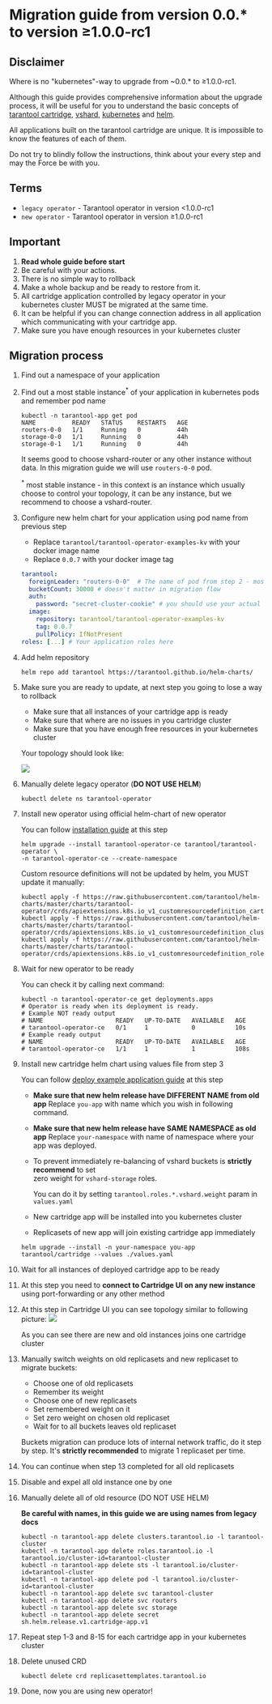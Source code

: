 # Migration guide from version 0.0.* to version ≥1.0.0-rc1

## Disclaimer 

Where is no "kubernetes"-way to upgrade from ~0.0.* to ≥1.0.0-rc1.

Although this guide provides comprehensive information about the upgrade process, 
it will be useful for you to understand the basic concepts of [tarantool cartridge](https://github.com/tarantool/cartridge), [vshard](https://github.com/tarantool/vshard), [kubernetes](https://kubernetes.io/) and [helm](https://helm.sh/).

All applications built on the tarantool cartridge are unique. It is impossible to know the features of each of them.

Do not try to blindly follow the instructions, think about your every step and may the Force be with you.

## Terms

- `legacy operator` - Tarantool operator in version <1.0.0-rc1
- `new operator` - Tarantool operator in version ≥1.0.0-rc1

## Important

1. **Read whole guide before start**
2. Be careful with your actions.
3. There is no simple way to rollback
4. Make a whole backup and be ready to restore from it.
5. All cartridge application controlled by legacy operator in your kubernetes cluster MUST be migrated at the same time.
6. It can be helpful if you can change connection address in all application which communicating with your cartridge app.
7. Make sure you have enough resources in your kubernetes cluster 

## Migration process

1. Find out a namespace of your application
2. Find out a most stable instance<sup>*</sup> of your application in kubernetes pods and remember pod name

   ```shell
   kubectl -n tarantool-app get pod
   NAME          READY   STATUS    RESTARTS   AGE
   routers-0-0   1/1     Running   0          44h
   storage-0-0   1/1     Running   0          44h
   storage-0-1   1/1     Running   0          44h
   ```
   
   It seems good to choose vshard-router or any other instance without data.
   In this migration guide we will use `routers-0-0` pod.

   <sup>*</sup> most stable instance - in this context is an instance which usually choose to control your topology,
   it can be any instance, but we recommend to choose a vshard-router.  

3. Configure new helm chart for your application using pod name from previous step

   - Replace `tarantool/tarantool-operator-examples-kv` with your docker image name
   - Replace `0.0.7` with your docker image tag
   
   ```yaml
   tarantool:
     foreignLeader: "routers-0-0"  # The name of pod from step 2 - most important field
     bucketCount: 30000 # doesn't matter in migration flow
     auth:
       password: "secret-cluster-cookie" # you should use your actual cluster cookie here 
     image:
       repository: tarantool/tarantool-operator-examples-kv
       tag: 0.0.7
       pullPolicy: IfNotPresent
   roles: [...] # Your application roles here 
   ```
   
4. Add helm repository
   
   ```shell
   helm repo add tarantool https://tarantool.github.io/helm-charts/
   ```   

5. Make sure you are ready to update, at next step you going to lose a way to rollback
   - Make sure that all instances of your cartridge app is ready
   - Make sure that where are no issues in you cartridge cluster
   - Make sure that you have enough free resources in your kubernetes cluster
   
   Your topology should look like:

   <img src="./assets/before-migration.png"/>

6. Manually delete legacy operator (**DO NOT USE HELM**)

   ```shell
   kubectl delete ns tarantool-operator
   ```
   
7. Install new operator using official helm-chart of new operator

   You can follow [installation guide](./installation.md) at this step

   ```shell
   helm upgrade --install tarantool-operator-ce tarantool/tarantool-operator \
   -n tarantool-operator-ce --create-namespace
   ```
   
   Custom resource definitions will not be updated by helm, you MUST update it manually:

   ```shell
   kubectl apply -f https://raw.githubusercontent.com/tarantool/helm-charts/master/charts/tarantool-operator/crds/apiextensions.k8s.io_v1_customresourcedefinition_cartridgeconfigs.tarantool.io.yaml
   kubectl apply -f https://raw.githubusercontent.com/tarantool/helm-charts/master/charts/tarantool-operator/crds/apiextensions.k8s.io_v1_customresourcedefinition_clusters.tarantool.io.yaml
   kubectl apply -f https://raw.githubusercontent.com/tarantool/helm-charts/master/charts/tarantool-operator/crds/apiextensions.k8s.io_v1_customresourcedefinition_roles.tarantool.io.yaml
   ```

8. Wait for new operator to be ready
       
   You can check it by calling next command:
   
   ```shell
   kubectl -n tarantool-operator-ce get deployments.apps
   # Operator is ready when its deployment is ready. 
   # Example NOT ready output
   # NAME                    READY   UP-TO-DATE   AVAILABLE   AGE
   # tarantool-operator-ce   0/1     1            0           10s
   # Example ready output
   # NAME                    READY   UP-TO-DATE   AVAILABLE   AGE
   # tarantool-operator-ce   1/1     1            1           108s
   ```
    
9. Install new cartridge helm chart using values file from step 3

   You can follow [deploy example application guide](./deploy-example-application.md) at this step

   - **Make sure that new helm release have DIFFERENT NAME from old app**
     Replace `you-app` with name which you wish in following command.
   - **Make sure that new helm release have SAME NAMESPACE as old app**
     Replace `your-namespace` with name of namespace where your app was deployed.
   - To prevent immediately re-balancing of vshard buckets is **strictly recommend** to set  
     zero weight for `vshard-storage` roles.
   
     You can do it by setting `tarantool.roles.*.vshard.weight` param in `values.yaml`
   - New cartridge app will be installed into you kubernetes cluster  
   - Replicasets of new app will join existing cartridge app immediately

   ```shell
   helm upgrade --install -n your-namespace you-app tarantool/cartridge --values ./values.yaml
   ```

10. Wait for all instances of deployed cartridge app to be ready
11. At this step you need to **connect to Cartridge UI on any new instance** using port-forwarding or any other method 
12. At this step in Cartridge UI you can see topology similar to following picture:
    <img src="./assets/migration.png"/> 
    
    As you can see there are new and old instances joins one cartridge cluster

13. Manually switch weights on old replicasets and new replicaset to migrate buckets:
    
    - Choose one of old replicasets
    - Remember its weight
    - Choose one of new replicasets
    - Set remembered weight on it 
    - Set zero weight on chosen old replicaset
    - Wait for to all buckets leaves old replicaset

    Buckets migration can produce lots of internal network traffic, do it step by step.
    It's **strictly recommended** to migrate 1 replicaset per time.  

14. You can continue when step 13 completed for all old replicasets
15. Disable and expel all old instance one by one
16. Manually delete all of old resource (DO NOT USE HELM)
    
    **Be careful with names, in this guide we are using names from legacy docs**

    ```shell
    kubectl -n tarantool-app delete clusters.tarantool.io -l tarantool-cluster
    kubectl -n tarantool-app delete roles.tarantool.io -l tarantool.io/cluster-id=tarantool-cluster
    kubectl -n tarantool-app delete sts -l tarantool.io/cluster-id=tarantool-cluster
    kubectl -n tarantool-app delete pod -l tarantool.io/cluster-id=tarantool-cluster
    kubectl -n tarantool-app delete svc tarantool-cluster
    kubectl -n tarantool-app delete svc routers
    kubectl -n tarantool-app delete svc storage
    kubectl -n tarantool-app delete secret sh.helm.release.v1.cartridge-app.v1
    ```

17. Repeat step 1-3 and 8-15 for each cartridge app in your kubernetes cluster    
18. Delete unused CRD

    ```shell
    kubectl delete crd replicasettemplates.tarantool.io
    ```

19. Done, now you are using new operator!
